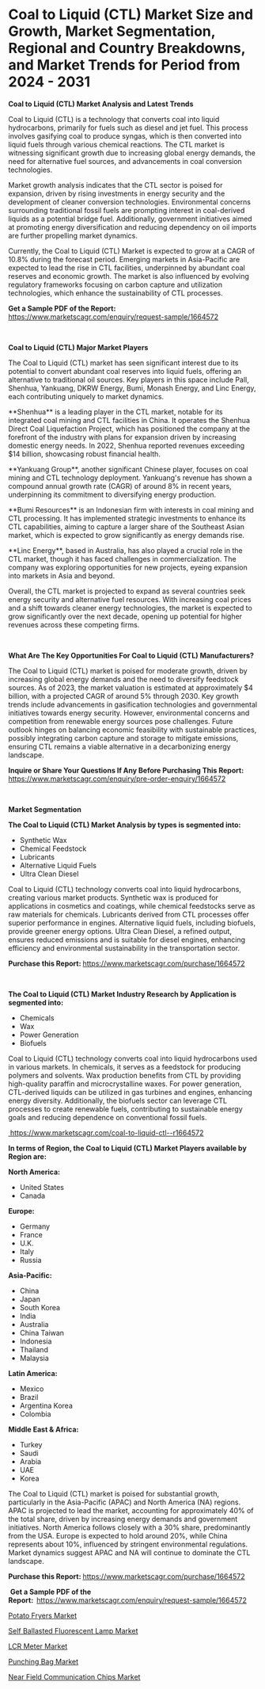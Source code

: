 <p><h1>Coal to Liquid (CTL) Market Size and Growth, Market Segmentation, Regional and Country Breakdowns, and Market Trends for Period from 2024 -  2031</h1></p><p><strong>Coal to Liquid (CTL) Market Analysis and Latest Trends</strong></p>
<p><p>Coal to Liquid (CTL) is a technology that converts coal into liquid hydrocarbons, primarily for fuels such as diesel and jet fuel. This process involves gasifying coal to produce syngas, which is then converted into liquid fuels through various chemical reactions. The CTL market is witnessing significant growth due to increasing global energy demands, the need for alternative fuel sources, and advancements in coal conversion technologies.</p><p>Market growth analysis indicates that the CTL sector is poised for expansion, driven by rising investments in energy security and the development of cleaner conversion technologies. Environmental concerns surrounding traditional fossil fuels are prompting interest in coal-derived liquids as a potential bridge fuel. Additionally, government initiatives aimed at promoting energy diversification and reducing dependency on oil imports are further propelling market dynamics.</p><p>Currently, the Coal to Liquid (CTL) Market is expected to grow at a CAGR of 10.8% during the forecast period. Emerging markets in Asia-Pacific are expected to lead the rise in CTL facilities, underpinned by abundant coal reserves and economic growth. The market is also influenced by evolving regulatory frameworks focusing on carbon capture and utilization technologies, which enhance the sustainability of CTL processes.</p></p>
<p><strong>Get a Sample PDF of the Report:&nbsp;</strong> <a href="https://www.marketscagr.com/enquiry/request-sample/1664572?utm_campaign=1261&utm_medium=2&utm_source=Github&utm_content=ia&utm_term=28092024&utm_id=coal-to-liquid-ctl">https://www.marketscagr.com/enquiry/request-sample/1664572</a></p>
<p>&nbsp;</p>
<p><strong>Coal to Liquid (CTL) Major Market Players</strong></p>
<p><p>The Coal to Liquid (CTL) market has seen significant interest due to its potential to convert abundant coal reserves into liquid fuels, offering an alternative to traditional oil sources. Key players in this space include Pall, Shenhua, Yankuang, DKRW Energy, Bumi, Monash Energy, and Linc Energy, each contributing uniquely to market dynamics.</p><p>**Shenhua** is a leading player in the CTL market, notable for its integrated coal mining and CTL facilities in China. It operates the Shenhua Direct Coal Liquefaction Project, which has positioned the company at the forefront of the industry with plans for expansion driven by increasing domestic energy needs. In 2022, Shenhua reported revenues exceeding $14 billion, showcasing robust financial health.</p><p>**Yankuang Group**, another significant Chinese player, focuses on coal mining and CTL technology deployment. Yankuang's revenue has shown a compound annual growth rate (CAGR) of around 8% in recent years, underpinning its commitment to diversifying energy production.</p><p>**Bumi Resources** is an Indonesian firm with interests in coal mining and CTL processing. It has implemented strategic investments to enhance its CTL capabilities, aiming to capture a larger share of the Southeast Asian market, which is expected to grow significantly as energy demands rise.</p><p>**Linc Energy**, based in Australia, has also played a crucial role in the CTL market, though it has faced challenges in commercialization. The company was exploring opportunities for new projects, eyeing expansion into markets in Asia and beyond.</p><p>Overall, the CTL market is projected to expand as several countries seek energy security and alternative fuel resources. With increasing coal prices and a shift towards cleaner energy technologies, the market is expected to grow significantly over the next decade, opening up potential for higher revenues across these competing firms.</p></p>
<p>&nbsp;</p>
<p><strong>What Are The Key Opportunities For Coal to Liquid (CTL) Manufacturers?</strong></p>
<p><p>The Coal to Liquid (CTL) market is poised for moderate growth, driven by increasing global energy demands and the need to diversify feedstock sources. As of 2023, the market valuation is estimated at approximately $4 billion, with a projected CAGR of around 5% through 2030. Key growth trends include advancements in gasification technologies and governmental initiatives towards energy security. However, environmental concerns and competition from renewable energy sources pose challenges. Future outlook hinges on balancing economic feasibility with sustainable practices, possibly integrating carbon capture and storage to mitigate emissions, ensuring CTL remains a viable alternative in a decarbonizing energy landscape.</p></p>
<p><strong>Inquire or Share Your Questions If Any Before Purchasing This Report:</strong> <a href="https://www.marketscagr.com/enquiry/pre-order-enquiry/1664572?utm_campaign=1261&utm_medium=2&utm_source=Github&utm_content=ia&utm_term=28092024&utm_id=coal-to-liquid-ctl">https://www.marketscagr.com/enquiry/pre-order-enquiry/1664572</a></p>
<p>&nbsp;</p>
<p><strong>Market Segmentation</strong></p>
<p><strong>The Coal to Liquid (CTL) Market Analysis by types is segmented into:</strong></p>
<p><ul><li>Synthetic Wax</li><li>Chemical Feedstock</li><li>Lubricants</li><li>Alternative Liquid Fuels</li><li>Ultra Clean Diesel</li></ul></p>
<p><p>Coal to Liquid (CTL) technology converts coal into liquid hydrocarbons, creating various market products. Synthetic wax is produced for applications in cosmetics and coatings, while chemical feedstocks serve as raw materials for chemicals. Lubricants derived from CTL processes offer superior performance in engines. Alternative liquid fuels, including biofuels, provide greener energy options. Ultra Clean Diesel, a refined output, ensures reduced emissions and is suitable for diesel engines, enhancing efficiency and environmental sustainability in the transportation sector.</p></p>
<p><strong>Purchase this Report:&nbsp;</strong><a href="https://www.marketscagr.com/purchase/1664572?utm_campaign=1261&utm_medium=2&utm_source=Github&utm_content=ia&utm_term=28092024&utm_id=coal-to-liquid-ctl">https://www.marketscagr.com/purchase/1664572</a></p>
<p>&nbsp;</p>
<p><strong>The Coal to Liquid (CTL) Market Industry Research by Application is segmented into:</strong></p>
<p><ul><li>Chemicals</li><li>Wax</li><li>Power Generation</li><li>Biofuels</li></ul></p>
<p><p>Coal to Liquid (CTL) technology converts coal into liquid hydrocarbons used in various markets. In chemicals, it serves as a feedstock for producing polymers and solvents. Wax production benefits from CTL by providing high-quality paraffin and microcrystalline waxes. For power generation, CTL-derived liquids can be utilized in gas turbines and engines, enhancing energy diversity. Additionally, the biofuels sector can leverage CTL processes to create renewable fuels, contributing to sustainable energy goals and reducing dependence on conventional fossil fuels.</p></p>
<p><a href="https://www.marketscagr.com/coal-to-liquid-ctl--r1664572?utm_campaign=1261&utm_medium=2&utm_source=Github&utm_content=ia&utm_term=28092024&utm_id=coal-to-liquid-ctl">&nbsp;https://www.marketscagr.com/coal-to-liquid-ctl--r1664572</a></p>
<p><strong>In terms of Region, the Coal to Liquid (CTL) Market Players available by Region are:</strong></p>
<p>
    <p> <strong> North America: </strong>
        <ul>
            <li>United States</li>
            <li>Canada</li>
        </ul>
        </p> 
    <p> <strong> Europe: </strong>
        <ul>
            <li>Germany</li>
            <li>France</li>
            <li>U.K.</li>
            <li>Italy</li>
            <li>Russia</li>
        </ul>
        </p> 
    <p> <strong> Asia-Pacific: </strong>
        <ul>
            <li>China</li>
            <li>Japan</li>
            <li>South Korea</li>
            <li>India</li>
            <li>Australia</li>
            <li>China Taiwan</li>
            <li>Indonesia</li>
            <li>Thailand</li>
            <li>Malaysia</li>
        </ul>
        </p> 
    <p> <strong> Latin America: </strong>
        <ul>
            <li>Mexico</li>
            <li>Brazil</li>
            <li>Argentina Korea</li>
            <li>Colombia</li>
        </ul>
        </p> 
    <p> <strong> Middle East & Africa: </strong>
        <ul>
            <li>Turkey</li>
            <li>Saudi</li>
            <li>Arabia</li>
            <li>UAE</li>
            <li>Korea</li>
        </ul>
    </p>
    </p>
<p><p>The Coal to Liquid (CTL) market is poised for substantial growth, particularly in the Asia-Pacific (APAC) and North America (NA) regions. APAC is projected to lead the market, accounting for approximately 40% of the total share, driven by increasing energy demands and government initiatives. North America follows closely with a 30% share, predominantly from the USA. Europe is expected to hold around 20%, while China represents about 10%, influenced by stringent environmental regulations. Market dynamics suggest APAC and NA will continue to dominate the CTL landscape.</p></p>
<p><strong>Purchase this Report: </strong><a href="https://www.marketscagr.com/purchase/1664572?utm_campaign=1261&utm_medium=2&utm_source=Github&utm_content=ia&utm_term=28092024&utm_id=coal-to-liquid-ctl">https://www.marketscagr.com/purchase/1664572</a></p>
<p>&nbsp;<strong>Get a Sample PDF of the Report:&nbsp;&nbsp;</strong><a href="https://www.marketscagr.com/enquiry/request-sample/1664572?utm_campaign=1261&utm_medium=2&utm_source=Github&utm_content=ia&utm_term=28092024&utm_id=coal-to-liquid-ctl">https://www.marketscagr.com/enquiry/request-sample/1664572</a></p>
<p><strong></strong></p>
<p><p><a href="https://www.linkedin.com/pulse/navigating-global-potato-fryers-market-from-trends-strategy-period-netpc?utm_campaign=1261&utm_medium=2&utm_source=Github&utm_content=ia&utm_term=28092024&utm_id=coal-to-liquid-ctl">Potato Fryers Market</a></p><p><a href="https://issuu.com/reportprime-2/docs/self-ballasted-fluorescent-lamp-mar_a35eeebfc1af02?utm_campaign=1261&utm_medium=2&utm_source=Github&utm_content=ia&utm_term=28092024&utm_id=coal-to-liquid-ctl">Self Ballasted Fluorescent Lamp Market</a></p><p><a href="https://www.linkedin.com/pulse/what-current-future-prospects-lcr-meter-market-analysis-8aome?utm_campaign=1261&utm_medium=2&utm_source=Github&utm_content=ia&utm_term=28092024&utm_id=coal-to-liquid-ctl">LCR Meter Market</a></p><p><a href="https://www.linkedin.com/pulse/punching-bag-market-overview-regional-outlook-competitive-strategies-10dmc?utm_campaign=1261&utm_medium=2&utm_source=Github&utm_content=ia&utm_term=28092024&utm_id=coal-to-liquid-ctl">Punching Bag Market</a></p><p><a href="https://issuu.com/reportprime-2/docs/near-field-communication-chips-mark_a9908d47b103f2?utm_campaign=1261&utm_medium=2&utm_source=Github&utm_content=ia&utm_term=28092024&utm_id=coal-to-liquid-ctl">Near Field Communication Chips Market</a></p></p>